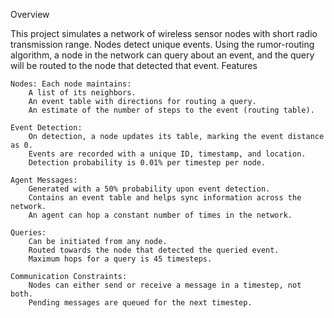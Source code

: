 Overview

This project simulates a network of wireless sensor nodes with short radio transmission range. Nodes detect unique events. Using the rumor-routing algorithm, a node in the network can query about an event, and the query will be routed to the node that detected that event.
Features

    Nodes: Each node maintains:
        A list of its neighbors.
        An event table with directions for routing a query.
        An estimate of the number of steps to the event (routing table).

    Event Detection:
        On detection, a node updates its table, marking the event distance as 0.
        Events are recorded with a unique ID, timestamp, and location.
        Detection probability is 0.01% per timestep per node.

    Agent Messages:
        Generated with a 50% probability upon event detection.
        Contains an event table and helps sync information across the network.
        An agent can hop a constant number of times in the network.

    Queries:
        Can be initiated from any node.
        Routed towards the node that detected the queried event.
        Maximum hops for a query is 45 timesteps.

    Communication Constraints:
        Nodes can either send or receive a message in a timestep, not both.
        Pending messages are queued for the next timestep.
